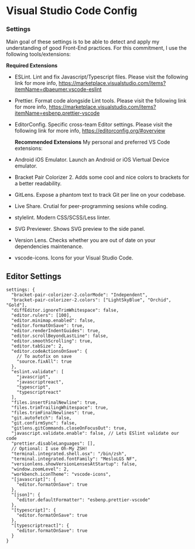 # Visual Studio Code Config

### Settings

Main goal of these settings is to be able to detect and apply my understanding of good Front-End practices. For this commitment, I use the following tools/extensions:

**Required Extensions**

- ESLint. Lint and fix Javascript/Typescript files. Please visit the following link for more info, https://marketplace.visualstudio.com/items?itemName=dbaeumer.vscode-eslint

- Prettier. Format code alongside Lint tools. Please visit the following link for more info, https://marketplace.visualstudio.com/items?itemName=esbenp.prettier-vscode

- EditorConfig. Specific cross-team Editor settings. Please visit the following link for more info, https://editorconfig.org/#overview

  **Recommended Extensions**
  My personal and preferred VS Code extensions:

- Android iOS Emulator. Launch an Android or iOS Viertual Device emulator.
- Bracket Pair Colorizer 2. Adds some cool and nice colors to brackets for a better readability.
- GitLens. Expose a phantom text to track Git per line on your codebase.
- Live Share. Crutial for peer-programming sesions while coding.
- stylelint. Modern CSS/SCSS/Less linter.
- SVG Previewer. Shows SVG preview to the side panel.
- Version Lens. Checks whether you are out of date on your dependencies maintenance.
- vscode-icons. Icons for your Visual Studio Code.

## Editor Settings

```
settings: {
  "bracket-pair-colorizer-2.colorMode": "Independent",
  "bracket-pair-colorizer-2.colors": ["LightSkyBlue", "Orchid", "Gold"],
  "diffEditor.ignoreTrimWhitespace": false,
  "editor.rulers": [100],
  "editor.minimap.enabled": false,
  "editor.formatOnSave": true,
  "editor.renderIndentGuides": true,
  "editor.scrollBeyondLastLine": false,
  "editor.smoothScrolling": true,
  "editor.tabSize": 2,
  "editor.codeActionsOnSave": {
    // To autofix on save
    "source.fixAll": true
  },
  "eslint.validate": [
    "javascript",
    "javascriptreact",
    "typescript",
    "typescriptreact"
  ],
  "files.insertFinalNewline": true,
  "files.trimTrailingWhitespace": true,
  "files.trimFinalNewlines": true,
  "git.autofetch": false,
  "git.confirmSync": false,
  "gitlens.gitCommands.closeOnFocusOut": true,
  "javascript.validate.enable": false, // Lets ESlint validate our code
  "prettier.disableLanguages": [],
  // Optional: I use Oh-My ZSH!
  "terminal.integrated.shell.osx": "/bin/zsh",
  "terminal.integrated.fontFamily": "MesloLGS NF",
  "versionlens.showVersionLensesAtStartup": false,
  "window.zoomLevel": 2,
  "workbench.iconTheme": "vscode-icons",
  "[javascript]": {
    "editor.formatOnSave": true
  },
  "[json]": {
    "editor.defaultFormatter": "esbenp.prettier-vscode"
  },
  "[typescript]": {
    "editor.formatOnSave": true
  },
  "[typescriptreact]": {
    "editor.formatOnSave": true
  }
}

```
